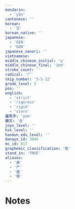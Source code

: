 ```yaml
---
mandarin:
  - 'yán'
cantonese: ''
korean:
  - '엄'
korean_native: ''
japanese:
  - 'GEN'
  - 'GON'
japanese_nanori: ''
vietnamese:
middle_chinese_initial: 'ŋ'
middle_chinese_final: 'iɐm'
stroke_count: ''
radical: '厂'
skip_number: '3-5-12'
grade_level: 3
pos: ''
english:
  - 'strict'
  - 'rigorous'
  - 'rigid'
  - 'stern'
羅馬字: 'yom'
韓文: '욤'
joyo_level: ''
hsk_level: ''
hanmun_edu_level: ''
danayo_id: 3046
mc_id: 817
graphemic_classification: '敢'
stand_in: 'TRUE'
aliases:
  - '嚴'
  - '严'
  - '儼'
  - '𠑊'
---
```


# Notes

